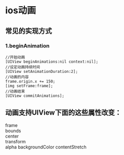 
# ios动画

## 常见的实现方式
### 1.beginAnimation

	//开始动画 
	[UIView beginAnimations:nil context:nil];  
	//设定动画持续时间 
	[UIView setAnimationDuration:2]; 
	//动画的内容 
	frame.origin.x += 150; 
	[img setFrame:frame]; 
	//动画结束 
	[UIView commitAnimations]; 
	

## 动画支持UIView下面的这些属性改变：

frame  
bounds  
center  
transform  
alpha 
backgroundColor 
contentStretch
